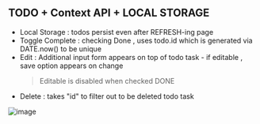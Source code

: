 ## TODO + Context API + LOCAL STORAGE

* Local Storage : todos persist even after REFRESH-ing page
* Toggle Complete : checking Done , uses todo.id which is generated via DATE.now() to be unique
* Edit : Additional input form appears on top of todo task - if editable , save option appears on change
  > Editable is disabled when checked DONE
* Delete : takes "id" to filter out to be deleted todo task

![image](https://github.com/KRShashank17/TODO-ContextApi/assets/108650155/01f503d8-034a-4024-a5c5-55dd23fd454f)
